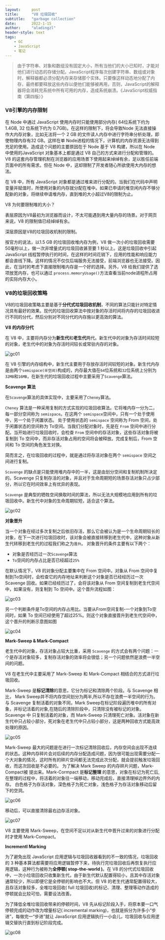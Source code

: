 ```yaml
---
layout:     post
title:      "V8 垃圾回收"
subtitle:   "garbage collection"
date:       2022-1-15
author:     "aladingzl"
header-style: text
tags:
    - GC
    - JavaScript
    - 笔记
---
```


> 由于字符串、对象和数组没有固定大小，所有当他们的大小已知时，才能对他们进行动态的存储分配。JavaScript程序每次创建字符串、数组或对象时，解释器都必须分配内存来存储那个实体。只要像这样动态地分配了内存，最终都要释放这些内存以便他们能够被再用，否则，JavaScript的解释器将会消耗完系统中所有可用的内存，造成系统崩溃。《JavaScript权威指南（第四版）》

### V8引擎的内存限制

在 Node 中通过 JavaScript 使用内存时只能使用部分内存( 64位系统下约为 1.4GB, 32 位系统下约为 0.7GB)。在这样的限制下，将会导致Node 无法直接操作大内存对象，比如无法将一个 2 GB 的文件读人内存中进行字符串分析处理，即使物理内存有32 GB。这样在单 Node进程的情况下，计算机的内存资源无法得到充足的使用。造成这个问题的主要原因在于 Node 基于 V8 构建，所以在 Node 中使用的JavaScript 对象基本上都是通过 V8 自己的方式来进行分配和管理的。V8 的这套内存管理机制在浏览器的应用场景下使用起来绰绰有余，足以胜任前端页面中的所有需求。但在 Node 中，这却限制了开发者随心所欲使用大内存的想法。

在 V8 中，所有 JavaScript 对象都是通过堆来进行分配的。当我们在代码中声明变量并赋值时，所使用对象的内存就分配在堆中。如果已申请的堆空闲内存不够分配新的对象，将继续申请堆内存，直到堆的大小超过V8的限制为止。

V8 为何要限制堆的大小？

表层原因为V8最初为浏览器而设计，不太可能遇到用大量内存的场景。对于网页来说，V8 的限制值已经绰绰有余。

深层原因是V8的垃圾回收机制的限制。

按官方的说法，以1.5 GB 的垃圾回收堆内存为例，V8 做一次小的垃圾回收需要50毫秒以上，做一次非增量式的垃圾回收甚至要 1 秒以上。这是垃圾回收中引起 JavaScript 线程暂停执行的时间，在这样的时间花销下，应用的性能和响应能力都会直线下降。这样的情况不仅仅后端服务无法接受，前端浏览器也无法接受。因此，在当时的考虑下直接限制堆内存是一个好的选择。另外，V8 给我们提供了选项放宽内存，也可以通过 `process.memoryUsage()`方法查看当前node进程所占用的实际内存大小。

### V8的垃圾回收策略

V8的垃圾回收策略主要是基于**分代式垃圾回收机制**，不同的算法只能针对特定情况具有最好的效果。现代的垃圾回收算法中按对象的存活时间将内存的垃圾回收进行不同的分代，然后分别对不同分代的内存施以更高效的算法。

**V8 的内存分代**

在 V8 中，主要将内存分为**新生代**和**老生代**两代。新生代中的对象为存活时间较短的对象，老生代中的对象为存活时间较长或常驻内存的对象。

![gc01](https://cdn.jsdelivr.net/gh/aladingzl/PicGoCDN//img/gc01.png)

在 V8 引擎的内存结构中，新生代主要用于存放存活时间较短的对象。新生代内存是由两个`semispace(半空间)`构成的，内存最大值在`64`位系统和`32`位系统上分别为`32MB`和`16MB`，在新生代的垃圾回收过程中主要采用了`Scavenge`算法。

**Scavenge 算法**

在`Scavenge`算法的具体实现中，主要采用了`Cheney`算法。

`Cheney` 算法是一种采用复制的方式实现的垃圾回收算法。它将堆内存一分为二， 每一部分空间称为 `semispace`。在这两个 `semispace`空间中，只有一个处于使用中，另一个处于闲置状态。 处于使用状态的 `semispace` 空间称为 From 空间，处于闲置状态的空间称为 To空间。当我们分配对象时，先是在 `From` 空间中进行分配。当开始进行垃圾回收时，会检查 `From` 空间中的存活对象，这些存活对象将被复制到 To 空间中，而非存活对象占用的空间将会被释放。完成复制后，From 空间和 To 空间的角色发生对换。

简而言之，在垃圾回收的过程中，就是通过将存活对象在两个 `semispace` 空间之间进行复制。

`Scavenge` 的缺点是只能使用堆内存中的一半，这是由划分空间和复制机制所决定的。Scavenge 只复制存活的对象，并且对于生命周期短的场景存活对象只占少部分，所以它在时间效率上有优异的表现。

`Scavenge` 是典型的牺牲空间换取时间的算法，所以无法大规模地应用到所有的垃圾回收中。新生代中对象的生命周期较短，适合这个算法。

![gc02](https://cdn.jsdelivr.net/gh/aladingzl/PicGoCDN//img/gc02.png)

**对象晋升**

当一个对象在经过多次复制之后依旧存活，那么它会被认为是一个生命周期较长的对象，在下一次进行垃圾回收时，该对象会被直接转移到老生代中，这种对象从新生代转移到老生代的过程我们称之为`晋升`。
 对象晋升的条件主要有以下两个：

- 对象是否经历过一次`Scavenge`算法
- `To`空间的内存占比是否已经超过`25%`

在默认情况下，V8 的对象分配主要集中在 From 空间中。对象从 From 空间中复制到To空间时，会检查它的内存地址来判断这个对象是否已经经历过一次 Scavenge 回收。如果已经经历过了，会将该对象从 From 空间复制到老生代空间中，如果没有，则复制到 To 空间中。这个晋升流程如图：

![gc03](https://cdn.jsdelivr.net/gh/aladingzl/PicGoCDN//img/gc03.png)



另一个判断条件是To空间的内存占用比。当要从From空间复制-一个对象到To空间时，如果 To 空间已经使用了超过25%。则这个对象直接晋升到老生代空间中，这个晋升的判断示意图如图

![gc04](https://cdn.jsdelivr.net/gh/aladingzl/PicGoCDN//img/gc04.png)

**Mark-Sweep & Mark-Compact**

老生代中的对象，存活对象占较大比重，采用 `Scavenge` 的方式会有两个问题：一个是存活对象较多，复制存活对象的效率将会很低；另一个问题依然是浪费一半空间的问题。

V8 在老生代中主要采用了 Mark-Sweep 和 Mark-Compact 相结合的方式进行垃圾回收。

Mark-Sweep 是**标记清除**的意思，它分为标记和清除两个阶段。与 Scavenge 相比， Mark Sweep并不将内存空间划分为两半,所以不存在浪费一半空间的行为。与 Scavenge 复制活着的对象不同，Mark Sweep在标记阶段遍历堆中的所有对象，并标记活着的对象,在随后的清除阶段中，只清除没有被标记的对象。Scavenge 中 只复制活着的对象，而 Mark-Sweep 只清理死亡对象。活对象在新生代中只占较小部分，死对象在老生代中只占较小部分，这是两种回收方式能高效处理的原因。

![gc05](https://cdn.jsdelivr.net/gh/aladingzl/PicGoCDN//img/gc05.png)

Mark-Sweep 最大的问题是在进行一次标记清除回收后，内存空间会出现不连续的状态。这种内存碎片会对后续的内存分配造成问题，因为很可能出现需要分配一个大对象的情况，这时所有的碎片空间都无法完成此次分配，就会提前触发垃圾回收，而这次回收是不必要的。
为了解决 Mark Sweep 的内存碎片问题，Mark-Compact被 提出来。Mark-Cormpact 是**标记整理**
的意思，对象在标记为死亡后,在整理的过程中，将活着的对象往一端移动，移动完成后，直接清理掉边界外的内存。
白色格子为存活对象，深色格子为死亡对象，浅色格子为存活对象移动后留下的空洞。

![gc06](https://cdn.jsdelivr.net/gh/aladingzl/PicGoCDN//img/gc06.png)

移动后，可以直接清除最右边存活对象。

![gc07](https://cdn.jsdelivr.net/gh/aladingzl/PicGoCDN//img/gc07.png)

V8 主要使用 Mark-Sweep，在空间不足以对从新生代中晋升过来的对象进行分配时才使用 Mark-Compact。

**Incrementl Marking**

为了避免出现 JavaScript 应用逻辑与垃圾回收器看到的不一致的情况，垃圾回收的 3 种基本算法都需要将应用逻辑暂停下来，待执行完垃圾回收后再恢复执行应用逻辑，这种行为被称为**全停顿( stop-the-world )**。在 V8 的分代式垃圾回收中，一次小垃圾回收只收集新生代，由于新生代默认配置得较小，且其中存活对象通常较少，所以即便它是全停顿的影响也不大。但 V8 的老生代通常配置得较大，且存活对象较多，全堆垃圾回收( full 垃圾回收)的标记、清理、整理等动作造成的停顿就会比较可怕，需要设法改善。

为了降低全堆垃圾回收带来的停顿时间，V8 先从标记阶段入手，将原本要一口气停顿完成的动作改为增量标记( incremental marking)，也就是拆分为许多小“步进”，每做完一“步进”就让 JavaScript 应用逻辑执行一小会儿，垃圾回收与应用逻辑交替执行直到标记阶段完成。

![gc08](https://cdn.jsdelivr.net/gh/aladingzl/PicGoCDN//img/gc08.png)

